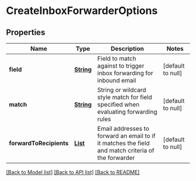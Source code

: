 # CreateInboxForwarderOptions
## Properties

Name | Type | Description | Notes
------------ | ------------- | ------------- | -------------
**field** | [**String**](string) | Field to match against to trigger inbox forwarding for inbound email | [default to null]
**match** | [**String**](string) | String or wildcard style match for field specified when evaluating forwarding rules | [default to null]
**forwardToRecipients** | [**List**](string) | Email addresses to forward an email to if it matches the field and match criteria of the forwarder | [default to null]

[[Back to Model list]](../README#documentation-for-models) [[Back to API list]](../README#documentation-for-api-endpoints) [[Back to README]](../README)

